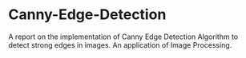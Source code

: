 # Canny-Edge-Detection
A report on the implementation of Canny Edge Detection Algorithm to detect strong edges in images.
An application of Image Processing.
